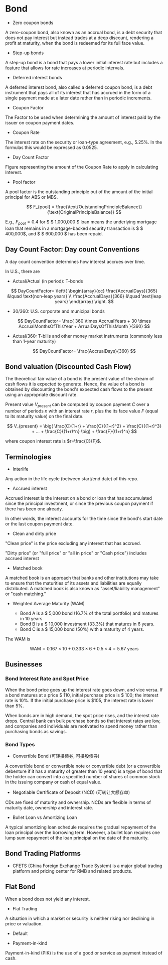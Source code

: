 # Bond

* Zero coupon bonds

A zero-coupon bond, also known as an accrual bond, is a debt security that does not pay interest but instead trades at a deep discount, rendering a profit at maturity, when the bond is redeemed for its full face value.

* Step-up bonds

A step-up bond is a bond that pays a lower initial interest rate but includes a feature that allows for rate increases at periodic intervals.

* Deferred interest bonds

A deferred interest bond, also called a deferred coupon bond, is a debt instrument that pays all of its interest that has accrued in the form of a single payment made at a later date rather than in periodic increments.

* Coupon Factor

The Factor to be used when determining the amount of interest paid by the issuer on coupon payment dates.

* Coupon Rate

The interest rate on the security or loan-type agreement, e.g., $5.25\%$. In the formulas this would be expressed as $0.0525$.

* Day Count Factor

Figure representing the amount of the Coupon Rate to apply in calculating Interest. 

* Pool factor

A pool factor is the outstanding principle out of the amount of the initial principal for ABS or MBS.

$$
F_{pool} = \frac{\text{OutstandingPrincipleBalance}}{\text{OriginalPrincipleBalance}}
$$

E.g., $F_{pool}=0.4$ for $ \$ 1,000,000 $ loan means the underlying mortgage loan that remains in a mortgage-backed security transaction is $ \$ 400,000$, and $ \$ 600,000 $ has been repaid.

## Day Count Factor: Day count Conventions

A day count convention determines how interest accrues over time.

In U.S., there are

* Actual/Actual (in period): T-bonds

$$
DayCountFactor=
\left\{
    \begin{array}{cc}
        \frac{AccrualDays}{365} &\quad \text{non-leap years}
        \\
        \frac{AccrualDays}{366} &\quad \text{leap years}
    \end{array}
\right.
$$

* 30/360: U.S. corporate and municipal bonds

$$
DayCountFactor=
\frac{
    360 \times AccrualYears
    + 30 \times AccrualMonthsOfThisYear
    + ArrualDaysOfThisMonth
}{360}
$$

* Actual/360: T-bills and other money market instruments (commonly less than 1-year maturity)

$$
DayCountFactor=
\frac{AccrualDays}{360}
$$

## Bond valuation (Discounted Cash Flow)

The theoretical fair value of a bond is the present value of the stream of cash flows it is expected to generate. Hence, the value of a bond is obtained by discounting the bond's expected cash flows to the present using an appropriate discount rate.

Present value $V_{present}$ can be computed by coupon payment $C$ over a number of periods $n$ with an interest rate $r$, plus the its face value $F$ (equal to its maturity value) on the final date. 

$$
V_{present} =
\big(
    \frac{C}{1+r}
    + \frac{C}{(1+r)^2}
    + \frac{C}{(1+r)^3}
    + ...
    + \frac{C}{(1+r)^n}
\big) +
\frac{F}{(1+r)^n}
$$

where coupon interest rate is $r=\frac{C}{F}$.

## Terminologies

* Interlife

Any action in the life cycle (between start/end date) of this repo.

* Accrued interest

Accrued interest is the interest on a bond or loan that has accumulated since the principal investment, or since the previous coupon payment if there has been one already.

In other words, the interest accounts for the time since the bond's start date or the last coupon payment date. 

* Clean and dirty price

"Clean price" is the price excluding any interest that has accrued.

"Dirty price" (or "full price" or "all in price" or "Cash price") includes accrued interest

* Matched book

A matched book is an approach that banks and other institutions may take to ensure that the maturities of its assets and liabilities are equally distributed. 
A matched book is also known as "asset/liability management" or "cash matching."

* Weighted Average Maturity (WAM)

  * Bond A is a \$ 5,000 bond (16.7% of the total portfolio) and matures in 10 years
  * Bond B is a \$ 10,000 investment (33.3%) that matures in 6 years.
  * Bond C is a \$ 15,000 bond (50%) with a maturity of 4 years.

The WAM is

$$
\text{WAM} =
0.167 \times 10 + 0.333 \times 6 + 0.5 \times 4 = 5.67 \text{ years}
$$

## Businesses

### Bond Interest Rate and Spot Price

When the bond price goes up the interest rate goes down, and vice versa. If a bond matures at a price \$ 110, initial purchase price is \$ 100; the interest rate is 10%. If the initial purchase price is $105, the interest rate is lower than 5%.

When bonds are in high demand, the spot price rises, and the interest rate drops. Central bank can bulk purchase bonds so that interest rates are low, and companies and individuals are motivated to spend money rather than purchasing bonds as savings.

### Bond Types

* Convertible Bond (可转换债券, 可换股债券)

A convertible bond or convertible note or convertible debt (or a convertible debenture if it has a maturity of greater than 10 years) is a type of bond that the holder can convert into a specified number of shares of common stock in the issuing company or cash of equal value.

* Negotiable Certificate of Deposit (NCD) (可转让大额存单)

CDs are fixed of maturity and ownership.
NCDs are flexible in terms of maturity date, ownership and interest rate.

* Bullet Loan vs Amortizing Loan

A typical amortizing loan schedule requires the gradual repayment of the loan principal over the borrowing term. 
However, a bullet loan requires one lump sum repayment of the loan principal on the date of the maturity.

## Bond Trading Platforms

* CFETS (China Foreign Exchange Trade System) is a major global trading platform and pricing center for RMB and related products.

## Flat Bond

When a bond does not yield any interest.

* Flat Trading

A situation in which a market or security is neither rising nor declining in price or valuation.

* Default

* Payment-in-kind

Payment-in-kind (PIK) is the use of a good or service as payment instead of cash.